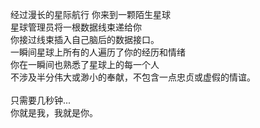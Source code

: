 经过漫长的星际航行 你来到一颗陌生星球<br />
星球管理员将一根数据线束递给你<br />
你接过线束插入自己脑后的数据接口。<br />
一瞬间星球上所有的人遍历了你的经历和情绪<br />
你在一瞬间也熟悉了星球上的每一个人<br />
不涉及半分伟大或渺小的奉献，不包含一点忠贞或虚假的情谊。<br /><br />
只需要几秒钟...<br />
你就是我，我就是你。
